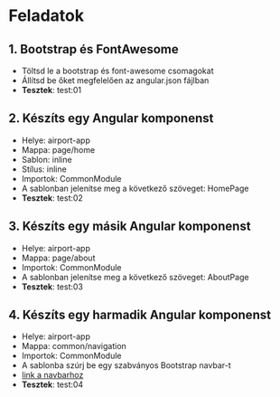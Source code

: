# Feladatok

## 1. Bootstrap és FontAwesome
- Töltsd le a bootstrap és font-awesome csomagokat
- Állítsd be őket megfelelően az angular.json fájlban
- __Tesztek__: test:01

## 2. Készíts egy Angular komponenst
- Helye: airport-app
- Mappa: page/home 
- Sablon: inline
- Stílus: inline
- Importok: CommonModule
- A sablonban jelenítse meg a következő szöveget: HomePage
- __Tesztek__: test:02

## 3. Készíts egy másik Angular komponenst
- Helye: airport-app
- Mappa: page/about
- Importok: CommonModule
- A sablonban jelenítse meg a következő szöveget: AboutPage
- __Tesztek__: test:03

## 4. Készíts egy harmadik Angular komponenst
- Helye: airport-app
- Mappa: common/navigation
- Importok: CommonModule
- A sablonba szúrj be egy szabványos Bootstrap navbar-t
- [link a navbarhoz](https://getbootstrap.com/docs/5.3/components/navbar/#supported-content)
- __Tesztek__: test:04
